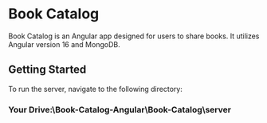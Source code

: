 # Book Catalog

Book Catalog is an Angular app designed for users to share books. It utilizes Angular version 16 and MongoDB.

## Getting Started

To run the server, navigate to the following directory:
### Your Drive:\Book-Catalog-Angular\Book-Catalog\server

